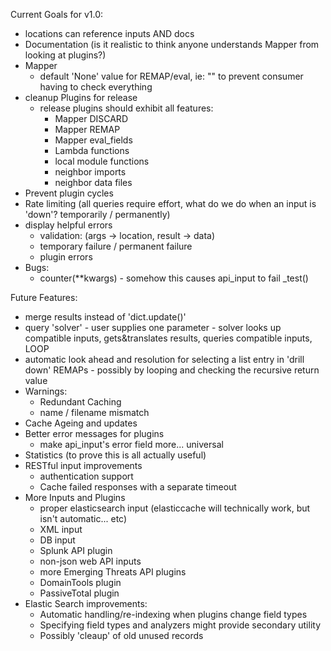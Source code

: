 Current Goals for v1.0:
* locations can reference inputs AND docs
* Documentation (is it realistic to think anyone understands Mapper from looking at plugins?)
* Mapper
	* default 'None' value for REMAP/eval, ie: "" to prevent consumer having to check everything
* cleanup Plugins for release
	* release plugins should exhibit all features:
		* Mapper DISCARD
		* Mapper REMAP
		* Mapper eval_fields
		* Lambda functions
		* local module functions
		* neighbor imports
		* neighbor data files
* Prevent plugin cycles
* Rate limiting (all queries require effort, what do we do when an input is 'down'? temporarily / permanently)
* display helpful errors
	* validation: (args -> location, result -> data)
	* temporary failure / permanent failure
	* plugin errors
* Bugs:
	* counter(\*\*kwargs) - somehow this causes api_input to fail \_test()

Future Features:
* merge results instead of 'dict.update()'
* query 'solver' - user supplies one parameter - solver looks up compatible inputs, gets&translates results, queries compatible inputs, LOOP
* automatic look ahead and resolution for selecting a list entry in 'drill down' REMAPs - possibly by looping and checking the recursive return value
* Warnings:
	* Redundant Caching
	* name / filename mismatch
* Cache Ageing and updates
* Better error messages for plugins
	* make api_input's error field more... universal
* Statistics (to prove this is all actually useful)
* RESTful input improvements
	* authentication support
	* Cache failed responses with a separate timeout
* More Inputs and Plugins
	* proper elasticsearch input (elasticcache will technically work, but isn't automatic... etc)
	* XML input
	* DB input
	* Splunk API plugin
	* non-json web API inputs
	* more Emerging Threats API plugins
	* DomainTools plugin
	* PassiveTotal plugin
* Elastic Search improvements: 
    * Automatic handling/re-indexing when plugins change field types
    * Specifying field types and analyzers might provide secondary utility
    * Possibly 'cleaup' of old unused records
